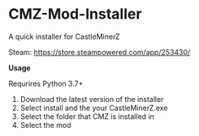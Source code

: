 # CMZ-Mod-Installer
A quick installer for CastleMinerZ

Steam: https://store.steampowered.com/app/253430/

**Usage**

Requrires Python 3.7+

1) Download the latest version of the installer
2) Select install and the your CastleMinerZ.exe
3) Select the folder that CMZ is installed in
4) Select the mod
